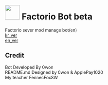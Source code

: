 # <img src="https://github.com/PARKasd/factorio_bot-working/blob/main/src/qOiiCE6c_resiz.png" width="48" height="48"/> Factorio Bot beta

Factorio sever mod manage bot(en)
<br>
[kr_ver](https://github.com/PARKasd/factorio_bot-working/blob/main/readme_kr.md)
<br>
[en_ver](https://github.com/PARKasd/factorio_bot-working/blob/main/readme_en.md)


## Credit

Bot Developed By 0won
<br>
README.md Designed by 0won & ApplePay1020
<br>
My teacher FennecFoxSW
